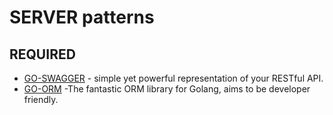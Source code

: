# SERVER patterns

## REQUIRED
 * [GO-SWAGGER](https://github.com/swaggo/swag) - simple yet powerful representation of your RESTful API.
 * [GO-ORM](https://gorm.io/docs/index.html) -The fantastic ORM library for Golang, aims to be developer friendly.
                                              

##
